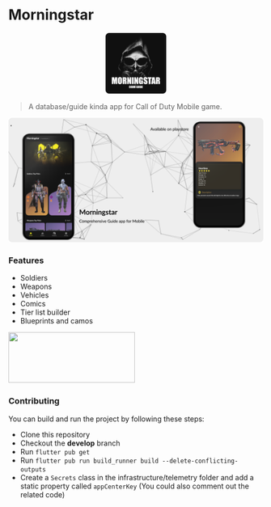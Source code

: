 # Morningstar
<p align="center">
  <img height="120px" src="assets/items/logos/app_icon_alt.png">
</p>

> A database/guide kinda app for Call of Duty Mobile game.

<p align="center">
  <img src="images/preview_image.png">
</p>

### Features

* Soldiers
* Weapons
* Vehicles
* Comics
* Tier list builder
* Blueprints and camos

[<img height="100" width="250" src="https://play.google.com/intl/en_us/badges/static/images/badges/en_badge_web_generic.png" />](https://play.google.com/store/apps/details?id=com.morpheus.morningstar)

### Contributing

You can build and run the project by following these steps:

* Clone this repository
* Checkout the **develop** branch
* Run ``flutter pub get``
* Run ``flutter pub run build_runner build --delete-conflicting-outputs``
* Create a ``Secrets`` class in the infrastructure/telemetry folder and add a static property called ``appCenterKey`` (You could also comment out the related code)
